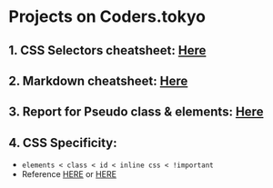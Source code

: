 # Projects on Coders.tokyo

## 1. CSS Selectors cheatsheet: [Here](https://gist.github.com/magicznyleszek/809a69dd05e1d5f12d01)
## 2. Markdown cheatsheet: [Here](https://github.com/adam-p/markdown-here/wiki/Markdown-Cheatsheet)
## 3. Report for Pseudo class & elements: [Here](https://paper.dropbox.com/doc/Pseudo-class-elements--AU_3VEH79kC5eIiMjMGt6xTiAg-oXaHQuCCnWYj9Z7xDOXxf)
## 4. CSS Specificity:
- `elements < class < id < inline css < !important`
- Reference [HERE](http://cssspecificity.com/) or [HERE](https://specificity.keegan.st/)